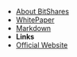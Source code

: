 - [About BitShares](/ "BitShares - About BitShares")
- [WhitePaper](whitepaper "BitShares - Whitepaper")
- [Markdown](markdown "BitShares - markdown")
- **Links**
- [Official Website](https://bitshares.github.io)
